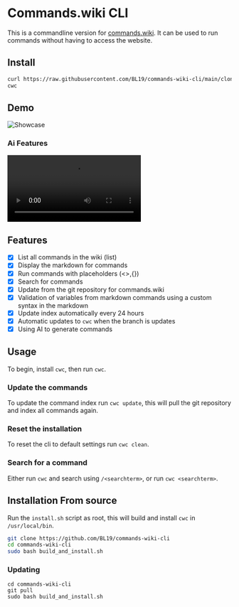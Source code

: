 # Commands.wiki CLI

This is a commandline version for [commands.wiki](https://commands.wiki). It can be used to run commands without having to access the website.

## Install
```sh
curl https://raw.githubusercontent.com/BL19/commands-wiki-cli/main/clone_and_install.sh -sSf | sh
cwc
```

## Demo
![Showcase](https://cdn.bl19.dev/random-stuff/render1701722402957.gif)

### Ai Features
![Showcase](https://cdn.bl19.dev/random-stuff/ai-demo.mp4)

## Features
- [x] List all commands in the wiki (list)
- [x] Display the markdown for commands
- [x] Run commands with placeholders (<>,{})
- [x] Search for commands
- [x] Update from the git repository for commands.wiki
- [x] Validation of variables from markdown commands using a custom syntax in the markdown
- [x] Update index automatically every 24 hours
- [x] Automatic updates to `cwc` when the branch is updates
- [x] Using AI to generate commands

## Usage
To begin, install `cwc`, then run `cwc`.

### Update the commands
To update the command index run `cwc update`, this will pull the git repository and index all commands again.

### Reset the installation
To reset the cli to default settings run `cwc clean`.

### Search for a command
Either run `cwc` and search using `/<searchterm>`, or run `cwc <searchterm>`.

## Installation From source
Run the `install.sh` script as root, this will build and install `cwc` in `/usr/local/bin`.
```bash
git clone https://github.com/BL19/commands-wiki-cli
cd commands-wiki-cli
sudo bash build_and_install.sh
```

### Updating
```
cd commands-wiki-cli
git pull
sudo bash build_and_install.sh
```
